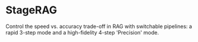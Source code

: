# StageRAG
Control the speed vs. accuracy trade-off in RAG with switchable pipelines: a rapid 3-step mode and a high-fidelity 4-step 'Precision' mode.
